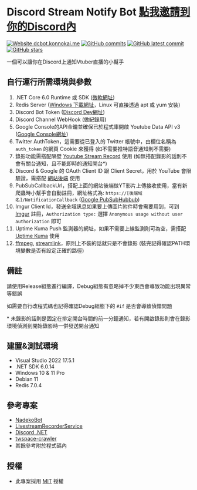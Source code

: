 # Discord Stream Notify Bot [點我邀請到你的Discord內](https://discordapp.com/api/oauth2/authorize?client_id=758222559392432160&permissions=2416143425&scope=bot%20applications.commands)

[![Website dcbot.konnokai.me](https://img.shields.io/website-up-down-green-red/http/dcbot.konnokai.me/stream.svg)](http://dcbot.konnokai.me/stream)
[![GitHub commits](https://badgen.net/github/commits/konnokai/Discord-Stream-Notify-Bot)](https://GitHub.com/konnokai/Discord-Stream-Notify-Bot/commit/)
[![GitHub latest commit](https://badgen.net/github/last-commit/konnokai/Discord-Stream-Notify-Bot)](https://GitHub.com/konnokai/Discord-Stream-Notify-Bot/commit/)
[![GitHub stars](https://badgen.net/github/stars/konnokai/Discord-Stream-Notify-Bot)](https://GitHub.com/konnokai/Discord-Stream-Notify-Bot/)

一個可以讓你在Discord上通知Vtuber直播的小幫手

自行運行所需環境與參數
-
1. .NET Core 6.0 Runtime 或 SDK ([微軟網址](https://dotnet.microsoft.com/en-us/download/dotnet/.0))
2. Redis Server ([Windows 下載網址](https://github.com/MicrosoftArchive/redis)，Linux 可直接透過 apt 或 yum 安裝)
3. Discord Bot Token ([Discord Dev網址](https://discord.com/developers/applications))
4. Discord Channel WebHook (做紀錄用)
5. Google Console的API金鑰並確保已於程式庫開啟 Youtube Data API v3 ([Google Console網址](https://console.cloud.google.com/apis/library/youtube.googleapis.com))
6. Twitter AuthToken，這需要從已登入的 Twitter 帳號中，由欄位名稱為 `auth_token` 的網頁 Cookie 來獲得 (如不需要推特語音通知則不需要)
7. 錄影功能需搭配隔壁 [Youtube Stream Record](https://github.com/konnokai/youtube-stream-record) 使用 (如無搭配錄影的話則不會有關台通知，且不能即時的通知開台*)
8. Discord & Google 的 OAuth Client ID 跟 Client Secret，用於 YouTube 會限驗證，需搭配 [網站後端](https://github.com/konnokai/Discord-Stream-Bot-Backend) 使用
9. PubSubCallbackUrl，搭配上面的網站後端做YT影片上傳接收使用，當有新爬蟲時小幫手會自動註冊，網址格式為: `https://[後端域名]/NotificationCallback` ([Google PubSubHubbub](https://pubsubhubbub.appspot.com))
10. Imgur Client Id，發送全域訊息如果要上傳圖片附件時會需要用到，可到 [Imgur](https://api.imgur.com/oauth2/addclient) 註冊，`Authorization type:` 選擇 `Anonymous usage without user authorization` 即可
11. Uptime Kuma Push 監測器的網址，如果不需要上線監測則可為空，需搭配 [Uptime Kuma](https://github.com/louislam/uptime-kuma) 使用
12. [ffmpeg](https://ffmpeg.org/download.html), [streamlink](https://streamlink.github.io/install.html)，原則上不裝的話就只是不會錄影 (裝完記得確認PATH環境變數是否有設定正確的路徑)

備註
-
請使用Release組態進行編譯，Debug組態有忽略掉不少東西會導致功能出現異常等錯誤

如需要自行改程式碼也記得確認Debug組態下的 `#if` 是否會導致偵錯問題

\* 未錄影的話則是固定在排定開台時間的前一分鐘通知，若有開啟錄影則會在錄影環境偵測到開始錄影時一併發送開台通知

建置&測試環境
- 
- Visual Studio 2022 17.5.1
- .NET SDK 6.0.14
- Windows 10 & 11 Pro
- Debian 11
- Redis 7.0.4

參考專案
-
- [NadekoBot](https://gitlab.com/Kwoth/nadekobot)
- [LivestreamRecorderService](https://github.com/Recorder-moe/LivestreamRecorderService)
- [Discord .NET](https://github.com/discord-net/Discord.Net)
- [twspace-crawler](https://github.com/HitomaruKonpaku/twspace-crawler)
- 其餘參考附於程式碼內

授權
-
- 此專案採用 [MIT](https://github.com/konnokai/Discord-Stream-Notify-Bot/blob/master/LICENSE.txt) 授權
